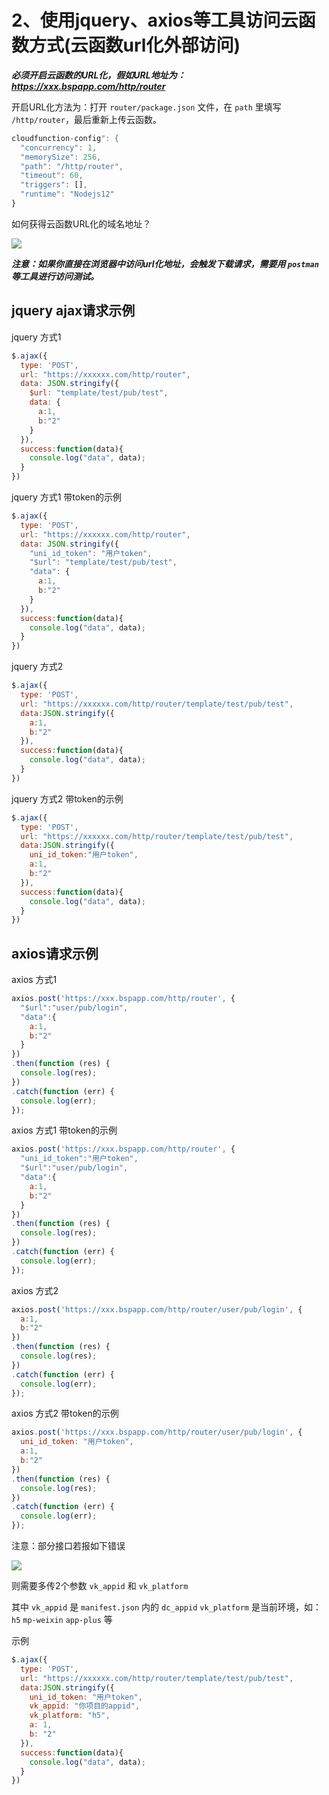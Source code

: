 # 2、使用jquery、axios等工具访问云函数方式(云函数url化外部访问)
 
___必须开启云函数的URL化，假如URL地址为：https://xxx.bspapp.com/http/router___

开启URL化方法为：打开 `router/package.json` 文件，在 `path` 里填写 `/http/router`，最后重新上传云函数。

```js
cloudfunction-config": {
  "concurrency": 1,
  "memorySize": 256,
  "path": "/http/router",
  "timeout": 60,
  "triggers": [],
  "runtime": "Nodejs12"
}
```

如何获得云函数URL化的域名地址？

![](https://vkceyugu.cdn.bspapp.com/VKCEYUGU-cf0c5e69-620c-4f3c-84ab-f4619262939f/53ab9faf-4e28-4d5c-b735-2d7cee4a991e.png)

___注意：如果你直接在浏览器中访问url化地址，会触发下载请求，需要用 `postman` 等工具进行访问测试。___

## jquery ajax请求示例

jquery 方式1

```js
$.ajax({
  type: 'POST',
  url: "https://xxxxxx.com/http/router",
  data: JSON.stringify({
    $url: "template/test/pub/test",
    data: {
      a:1,
      b:"2"
    }
  }),
  success:function(data){
    console.log("data", data);
  }
})
```

jquery 方式1 带token的示例

```js
$.ajax({
  type: 'POST',
  url: "https://xxxxxx.com/http/router",
  data: JSON.stringify({
    "uni_id_token": "用户token",  
    "$url": "template/test/pub/test",
    "data": {
      a:1,
      b:"2"
    }
  }),
  success:function(data){
    console.log("data", data);
  }
})

```

jquery 方式2

```js
$.ajax({
  type: 'POST',
  url: "https://xxxxxx.com/http/router/template/test/pub/test",
  data:JSON.stringify({
    a:1,
    b:"2"
  }),
  success:function(data){
    console.log("data", data);
  }
})
```

jquery 方式2 带token的示例

```js
$.ajax({
  type: 'POST',
  url: "https://xxxxxx.com/http/router/template/test/pub/test",
  data:JSON.stringify({
    uni_id_token:"用户token",
    a:1,
    b:"2"
  }),
  success:function(data){
    console.log("data", data);
  }
})

```

## axios请求示例

axios 方式1

```js
axios.post('https://xxx.bspapp.com/http/router', {
  "$url":"user/pub/login",
  "data":{
    a:1,
    b:"2"
  }
})
.then(function (res) {
  console.log(res);
})
.catch(function (err) {
  console.log(err);
});
```

axios 方式1 带token的示例

```js
axios.post('https://xxx.bspapp.com/http/router', {
  "uni_id_token":"用户token",  
  "$url":"user/pub/login",
  "data":{
    a:1,
    b:"2"
  }
})
.then(function (res) {
  console.log(res);
})
.catch(function (err) {
  console.log(err);
});

```

axios 方式2

```js
axios.post('https://xxx.bspapp.com/http/router/user/pub/login', {
  a:1,
  b:"2"
})
.then(function (res) {
  console.log(res);
})
.catch(function (err) {
  console.log(err);
});
```

axios 方式2 带token的示例

```js
axios.post('https://xxx.bspapp.com/http/router/user/pub/login', {
  uni_id_token: "用户token",  
  a:1,
  b:"2"
})
.then(function (res) {
  console.log(res);
})
.catch(function (err) {
  console.log(err);
});

```

注意：部分接口若报如下错误

![](https://vkceyugu.cdn.bspapp.com/VKCEYUGU-cf0c5e69-620c-4f3c-84ab-f4619262939f/eb418f3f-7268-433f-9ca4-79f8902752c7.png)

则需要多传2个参数 `vk_appid` 和 `vk_platform`

其中 `vk_appid` 是 `manifest.json` 内的 `dc_appid`
`vk_platform` 是当前环境，如：`h5` `mp-weixin` `app-plus` 等

示例

```js
$.ajax({
  type: 'POST',
  url: "https://xxxxxx.com/http/router/template/test/pub/test",
  data:JSON.stringify({
    uni_id_token: "用户token",
    vk_appid: "你项目的appid",
    vk_platform: "h5",
    a: 1,
    b: "2"
  }),
  success:function(data){
    console.log("data", data);
  }
})

```



